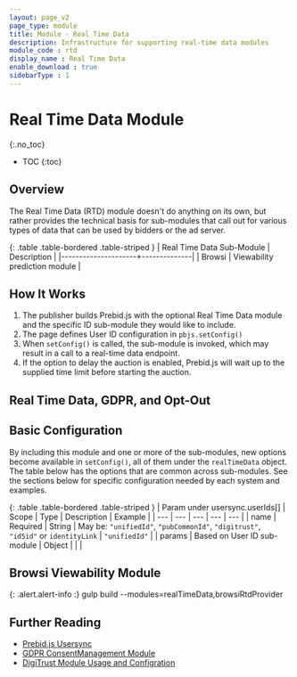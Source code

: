 ```yaml
---
layout: page_v2
page_type: module
title: Module - Real Time Data
description: Infrastructure for supporting real-time data modules
module_code : rtd
display_name : Real Time Data
enable_download : true
sidebarType : 1
---
```


# Real Time Data Module
{:.no_toc}

* TOC
{:toc}

## Overview

The Real Time Data (RTD) module doesn't do anything on its own, but rather provides
the technical basis for sub-modules that call out for various types of data
that can be used by bidders or the ad server.

{: .table .table-bordered .table-striped }
| Real Time Data Sub-Module              | Description  |
|---------------------+--------------|
| Browsi | Viewability prediction module | 

## How It Works

1. The publisher builds Prebid.js with the optional Real Time Data module and the specific ID sub-module they would like to include.
1. The page defines User ID configuration in `pbjs.setConfig()`
1. When `setConfig()` is called, the sub-module is invoked, which may result in a call to a real-time data endpoint.
1. If the option to delay the auction is enabled, Prebid.js will wait up to the supplied time limit before starting the auction.

## Real Time Data, GDPR, and Opt-Out

## Basic Configuration

By including this module and one or more of the sub-modules, new options become available in `setConfig()`,
all of them under the `realTimeData` object. The table below has the options that are common across sub-modules. See the sections below for specific configuration needed by each system and examples.

{: .table .table-bordered .table-striped }
| Param under usersync.userIds[] | Scope | Type | Description | Example |
| --- | --- | --- | --- | --- |
| name | Required | String | May be: `"unifiedId"`, `"pubCommonId"`, `"digitrust"`, `"id5id"` or `identityLink` | `"unifiedId"` |
| params | Based on User ID sub-module | Object | | |

## Browsi Viewability Module

{: .alert.alert-info :}
gulp build --modules=realTimeData,browsiRtdProvider

## Further Reading

* [Prebid.js Usersync](/dev-docs/publisher-api-reference.html#setConfig-Configure-User-Syncing)
* [GDPR ConsentManagement Module](/dev-docs/modules/consentManagement.html)
* [DigiTrust Module Usage and Configration](/dev-docs/modules/digitrust.html)
